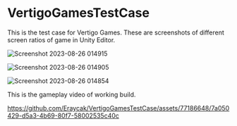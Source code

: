# VertigoGamesTestCase

This is the test case for Vertigo Games. 
These are screenshots of different screen ratios of game in Unity Editor.

![Screenshot 2023-08-26 014915](https://github.com/Eraycak/VertigoGamesTestCase/assets/77186648/82e6589b-4dbc-4b6a-abd3-4869f571260c)

![Screenshot 2023-08-26 014905](https://github.com/Eraycak/VertigoGamesTestCase/assets/77186648/05ae42b0-737b-40a4-b341-82ac25fc3763)

![Screenshot 2023-08-26 014854](https://github.com/Eraycak/VertigoGamesTestCase/assets/77186648/330bfd77-1558-48e3-b2d7-f7386c9823f2)

This is the gameplay video of working build.

https://github.com/Eraycak/VertigoGamesTestCase/assets/77186648/7a050429-d5a3-4b69-80f7-58002535c40c
